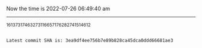 Now the time is 2022-07-26 06:49:40 am

---

<small>16137317463273116657176282741514612</small>

```txt

Latest commit SHA is: 3ea9df4ee756b7e89b828ca45dca0ddd66681ae3
```
